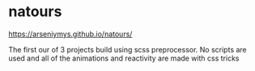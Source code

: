 # natours

https://arseniymys.github.io/natours/

The first our of 3 projects build using scss preprocessor. No scripts are used and all of the animations and reactivity are made with css tricks

